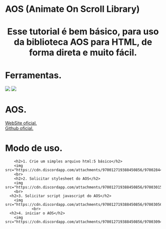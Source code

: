 # AOS (Animate On Scroll Library)

<center>
    <h1>Esse tutorial é bem básico, para uso da biblioteca AOS para HTML, de forma direta e muito fácil.<h1>
</center>

# Ferramentas.

<img
    src="https://img.shields.io/badge/Visual%20Studio%20Code-0078d7.svg?style=for-the-badge&logo=visual-studio-code&logoColor=white">
<img src="https://img.shields.io/badge/html5-%23E34F26.svg?style=for-the-badge&logo=html5&logoColor=white">

# AOS.

<a href="https://michalsnik.github.io/aos/">WebSite oficial.</a><br>
<a href="https://github.com/michalsnik/aos">Github oficial.</a>
    
# Modo de uso.
    
        <h2>1. Crie um simples arquivo html:5 básico</h2>
        <img src="https://cdn.discordapp.com/attachments/970012719388450856/970028441229492254/carbon_1.png">
        <br>
        <h2>2. Solicitar stylesheet do AOS</h2>
        <img src="https://cdn.discordapp.com/attachments/970012719388450856/970030152732012604/carbon_2.png">
        <br>
      <h2>3. Solicitar script javascript do AOS</h2>
        <img src="https://cdn.discordapp.com/attachments/970012719388450856/970030563614396477/carbon_3.png">
                <br>
      <h2>4. iniciar o AOS</h2>
        <img src="https://cdn.discordapp.com/attachments/970012719388450856/970030948223713300/carbon_4.png">
